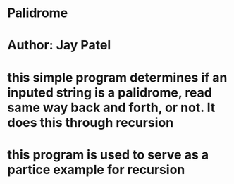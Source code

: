 # Palidrome
# Author: Jay Patel 
# this simple program determines if an inputed string is a palidrome, read same way back and forth, or not. It does this through recursion 
# this program is used to serve as a partice example for recursion
